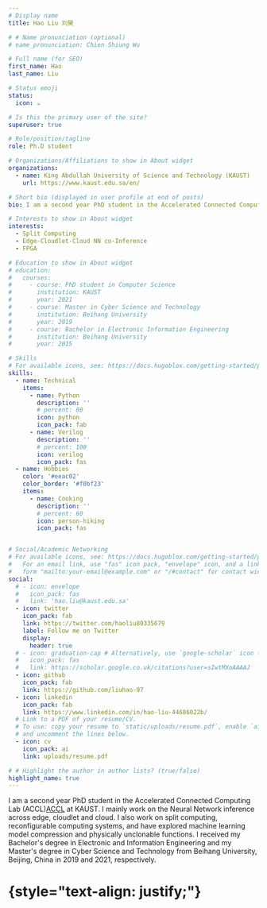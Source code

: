 ```yaml
---
# Display name
title: Hao Liu 刘昊

# # Name pronunciation (optional)
# name_pronunciation: Chien Shiung Wu

# Full name (for SEO)
first_name: Hao
last_name: Liu

# Status emoji
status:
  icon: ☕️

# Is this the primary user of the site?
superuser: true

# Role/position/tagline
role: Ph.D student

# Organizations/Affiliations to show in About widget
organizations:
  - name: King Abdullah University of Science and Technology (KAUST)
    url: https://www.kaust.edu.sa/en/

# Short bio (displayed in user profile at end of posts)
bio: I am a second year PhD student in the Accelerated Connected Computing Lab at KAUST.

# Interests to show in About widget
interests:
  - Split Computing
  - Edge-Cloudlet-Cloud NN co-Inference
  - FPGA

# Education to show in About widget
# education:
#   courses:
#     - course: PhD student in Computer Science
#       institution: KAUST
#       year: 2021
#     - course: Master in Cyber Science and Technology
#       institution: Beihang University
#       year: 2019
#     - course: Bachelor in Electronic Information Engineering
#       institution: Beihang University
#       year: 2015

# Skills
# For available icons, see: https://docs.hugoblox.com/getting-started/page-builder/#icons
skills:
  - name: Technical
    items:
      - name: Python
        description: ''
        # percent: 80
        icon: python
        icon_pack: fab
      - name: Verilog
        description: ''
        # percent: 100
        icon: verilog
        icon_pack: fas
  - name: Hobbies
    color: '#eeac02'
    color_border: '#f0bf23'
    items:
      - name: Cooking
        description: ''
        # percent: 60
        icon: person-hiking
        icon_pack: fas


# Social/Academic Networking
# For available icons, see: https://docs.hugoblox.com/getting-started/page-builder/#icons
#   For an email link, use "fas" icon pack, "envelope" icon, and a link in the
#   form "mailto:your-email@example.com" or "/#contact" for contact widget.
social:
  # - icon: envelope
  #   icon_pack: fas
  #   link: 'hao.liu@kaust.edu.sa'
  - icon: twitter
    icon_pack: fab
    link: https://twitter.com/haoliu80335679
    label: Follow me on Twitter
    display:
      header: true
  # - icon: graduation-cap # Alternatively, use `google-scholar` icon from `ai` icon pack
  #   icon_pack: fas
  #   link: https://scholar.google.co.uk/citations?user=sIwtMXoAAAAJ
  - icon: github
    icon_pack: fab
    link: https://github.com/liuhao-97
  - icon: linkedin
    icon_pack: fab
    link: https://www.linkedin.com/in/hao-liu-44686022b/
  # Link to a PDF of your resume/CV.
  # To use: copy your resume to `static/uploads/resume.pdf`, enable `ai` icons in `params.yaml`,
  # and uncomment the lines below.
  - icon: cv
    icon_pack: ai
    link: uploads/resume.pdf

# # Highlight the author in author lists? (true/false)
highlight_name: true
---
```


I am a second year PhD student in the Accelerated Connected Computing Lab (ACCL)[ACCL](https://accl.kaust.edu.sa/) at KAUST. I mainly work on the Neural Network inference across edge, cloudlet and cloud. I also work on split computing, reconfigurable computing systems, and have explored machine learning model compression and physically unclonable functions. 
I received my Bachelor's degree in Electronic and Information Engineering and my Master's degree in Cyber Science and Technology from Beihang University, Beijing, China in 2019 and 2021, respectively.
# {style="text-align: justify;"}
